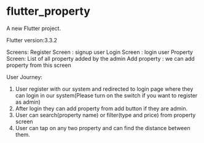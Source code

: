 # flutter_property

A new Flutter project.

Flutter version:3.3.2

Screens:
   Register Screen :  signup user
   Login Screen : login user
   Property Screen: List of all property added by the admin
   Add property : we can add property from this screen

User Journey:
1) User register with our system and redirected to login page where they can login in our system(Please turn on the switch if you want to register as admin)
2) After login they can add property from add button if they are admin.
3) User can search(property name) or filter(type and price) from property screen
4) User can tap on any two property and can find the distance between them.
   
